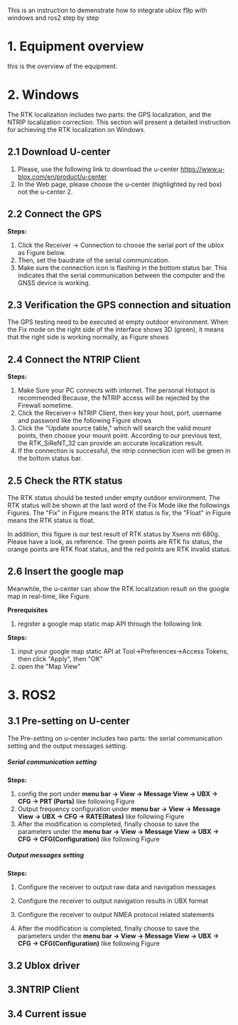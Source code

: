 This is an instruction to demenstrate how to integrate ublox f9p with windows and ros2 step by step
# 1. Equipment overview
this is the overview of the equipment.



# 2. Windows
The RTK localization includes two parts: the GPS localization, and the NTRIP localization correction. This section will present a detailed instruction for achieving the RTK localization on Windows. 
## 2.1 Download U-center
1. Please, use the following link to download the u-center
	https://www.u-blox.com/en/product/u-center
2. In the Web page, please choose the u-center (highlighted by red box) not the u-center 2.
## 2.2 Connect the GPS
**Steps:**
1. Click the Receiver -> Connection to choose the serial port of the ublox as Figure below.
2. Then, set the baudrate of the serial communication. 
3.  Make sure the connection icon is flashing in the bottom status bar. This indicates that the serial communication between the computer and the GNSS device is working.
## 2.3 Verification the GPS connection and situation
The GPS testing need to be executed at empty outdoor environment. When the Fix mode on the right side of the interface shows 3D (green), it means that the right side is working normally, as Figure shows
## 2.4 Connect the NTRIP Client
**Steps:**
1. Make Sure your PC connects with internet. The personal Hotspot is recommended Because, the NTRIP access will be rejected by the Firewall sometime.  
2. Click the Receiver-> NTRIP Client, then key your host, port, username and password like the following Figure shows
3. Click the "Update source table," which will search the valid mount points, then choose your mount point. According to our previous test, the RTK_SiReNT_32 can provide an accurate localization result.
4. If the connection is successful, the ntrip connection icon will be green in the bottom status bar.
## 2.5 Check the RTK status
The RTK status should be tested under empty outdoor environment. The RTK status will be shown at the last word of the  Fix Mode like the followings Figures. The "Fix" in Figure means the RTK status is fix, the "Float" in Figure means the RTK status is float.


In addition, this figure is our test result of RTK status by Xsens mti 680g. Please have a look, as reference. The green points are RTK fix status, the orange points are RTK float status, and the red points are RTK invalid status.


## 2.6 Insert the google map
Meanwhile, the u-center can show the RTK localization result on the google map in real-time, like Figure.

**Prerequisites**
1. register a google map static map API through the following link

**Steps:**
1. input your google map static API at Tool->Preferences->Access Tokens, then click "Apply", then "OK"
2. open the "Map View" 
# 3. ROS2
## 3.1 Pre-setting on U-center
The Pre-setting on u-center includes two parts: the serial communication setting and the output messages setting.
##### Serial communication setting
**Steps:**
1. config the port under **menu bar  -> View -> Message View -> UBX -> CFG -> PRT (Ports)** like following Figure
2. Output frequency configuration under **menu bar  -> View -> Message View -> UBX -> CFG -> RATE(Rates)** like following Figure
3. After the modification is completed, finally choose to save the parameters under the **menu bar  -> View -> Message View -> UBX -> CFG -> CFG(Configuration)** like following Figure
##### Output messages setting
**Steps:**
1. Configure the receiver to output raw data and navigation messages

2. Configure the receiver to output navigation results in UBX format

3. Configure the receiver to output NMEA protocol related statements

4. After the modification is completed, finally choose to save the parameters under the **menu bar  -> View -> Message View -> UBX -> CFG -> CFG(Configuration)** like following Figure


## 3.2 Ublox driver

## 3.3NTRIP Client
## 3.4 Current issue
